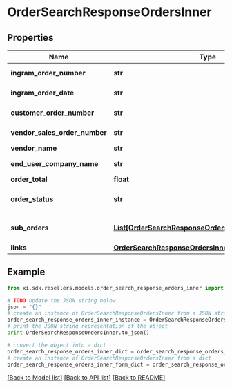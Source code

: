 # OrderSearchResponseOrdersInner


## Properties

Name | Type | Description | Notes
------------ | ------------- | ------------- | -------------
**ingram_order_number** | **str** | The Ingram Micro order number. | [optional] 
**ingram_order_date** | **str** | The date the order was created(UTC). | [optional] 
**customer_order_number** | **str** | The reseller&#39;s order number for reference in their system. | [optional] 
**vendor_sales_order_number** | **str** | The vendor&#39;s order number.(only for D-Type Orders) | [optional] 
**vendor_name** | **str** | The name of the vendor. | [optional] 
**end_user_company_name** | **str** | The company name of the end user/customer. | [optional] 
**order_total** | **float** | The total of the order. | [optional] 
**order_status** | **str** | The header-level status of the order.(OPEN/CLOSED/CANCELLED) | [optional] 
**sub_orders** | [**List[OrderSearchResponseOrdersInnerSubOrdersInner]**](OrderSearchResponseOrdersInnerSubOrdersInner.md) | Individual Ingram Micro order numbers associated with a single reseller PO. | [optional] 
**links** | [**OrderSearchResponseOrdersInnerLinks**](OrderSearchResponseOrdersInnerLinks.md) |  | [optional] 

## Example

```python
from xi.sdk.resellers.models.order_search_response_orders_inner import OrderSearchResponseOrdersInner

# TODO update the JSON string below
json = "{}"
# create an instance of OrderSearchResponseOrdersInner from a JSON string
order_search_response_orders_inner_instance = OrderSearchResponseOrdersInner.from_json(json)
# print the JSON string representation of the object
print OrderSearchResponseOrdersInner.to_json()

# convert the object into a dict
order_search_response_orders_inner_dict = order_search_response_orders_inner_instance.to_dict()
# create an instance of OrderSearchResponseOrdersInner from a dict
order_search_response_orders_inner_form_dict = order_search_response_orders_inner.from_dict(order_search_response_orders_inner_dict)
```
[[Back to Model list]](../README.md#documentation-for-models) [[Back to API list]](../README.md#documentation-for-api-endpoints) [[Back to README]](../README.md)


